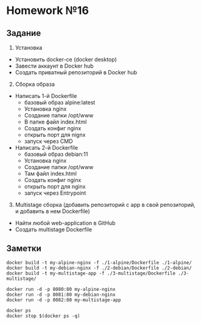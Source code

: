 # Homework №16

## Задание

1. Установка
- Установить docker-ce (docker desktop)
- Завести аккаунт в Docker hub
- Создать приватный репозиторий в Docker hub
2. Сборка образа
- Написать 1-й Dockerfile
  - базовый образ alpine:latest
  - Установка nginx
  - Создание папки /opt/www
  - В папке файл index.html
  - Создать конфиг nginx
  - открыть порт для nignx
  - запуск через CMD
- Написать 2-й Dockerfile
  - базовый образ debian:11
  - Установка nginx
  - Создание папки /opt/www
  - Там файл index.html
  - Создать конфиг nginx
  - открыть порт для nginx
  - запуск через Entrypoint
3. Multistage сборка (добавить репозиторий с app в свой репозиторий, и добавить в нем Dockerfile)
- Найти любой web-application в GitHub
- Создать multistage Dockerfile

## Заметки

```shell
docker build -t my-alpine-nginx -f ./1-alpine/Dockerfile ./1-alpine/
docker build -t my-debian-nginx -f ./2-debian/Dockerfile ./2-debian/
docker build -t my-multistage-app -f ./3-multistage/Dockerfile ./3-multistage/

docker run -d -p 8080:80 my-alpine-nginx
docker run -d -p 8081:80 my-debian-nginx
docker run -d -p 8082:80 my-multistage-app

docker ps
docker stop $(docker ps -q)
```